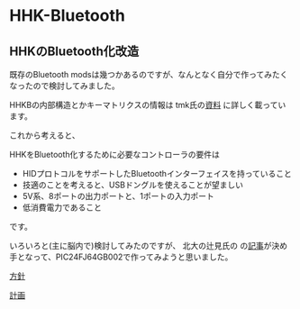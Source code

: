 # HHK-Bluetooth

## HHKのBluetooth化改造

既存のBluetooth modsは幾つかあるのですが、なんとなく自分で作ってみたくなったので検討してみました。

HHKBの内部構造とかキーマトリクスの情報は tmk氏の[資料](https://raw.github.com/tmk/tmk_keyboard/master/keyboard/hhkb/doc/HHKB.txt) に詳しく載っています。

これから考えると、

HHKをBluetooth化するために必要なコントローラの要件は

* HIDプロトコルをサポートしたBluetoothインターフェイスを持っていること
 * 技適のことを考えると、USBドングルを使えることが望ましい
* 5V系、8ポートの出力ポートと、1ポートの入力ポート
* 低消費電力であること

です。

いろいろと(主に脳内で)検討してみたのですが、
北大の辻見氏の
の[記事](http://phys.sci.hokudai.ac.jp/LABS/yts/pic/GB002/GB002.html)が決め手となって、PIC24FJ64GB002で作ってみようと思いました。

[方針](Documents/Concept.md)

[計画](Documents/Plan.md)

